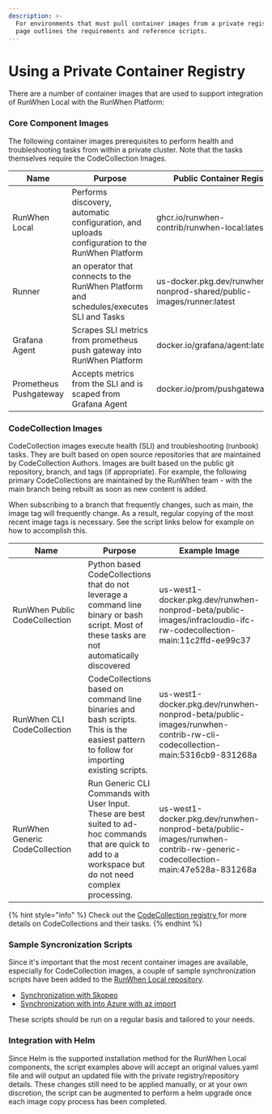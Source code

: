 ```yaml
---
description: >-
  For environments that must pull container images from a private registry, this
  page outlines the requirements and reference scripts.
---
```


# Using a Private Container Registry

There are a number of container images that are used to support integration of RunWhen Local with the RunWhen Platform:&#x20;

### Core Component Images

The following container images prerequisites to perform health and troubleshooting tasks from within a private cluster. Note that the tasks themselves require the CodeCollection Images.&#x20;

| Name                   | Purpose                                                                                        | Public Container Registry                                            |
| ---------------------- | ---------------------------------------------------------------------------------------------- | -------------------------------------------------------------------- |
| RunWhen Local          | Performs discovery, automatic configuration, and uploads configuration to the RunWhen Platform | ghcr.io/runwhen-contrib/runwhen-local:latest                         |
| Runner                 | an operator that connects to the RunWhen Platform and schedules/executes SLI and Tasks         | us-docker.pkg.dev/runwhen-nonprod-shared/public-images/runner:latest |
| Grafana Agent          | Scrapes SLI metrics from prometheus push gateway into RunWhen Platform                         | docker.io/grafana/agent:latest                                       |
| Prometheus Pushgateway | Accepts metrics from the SLI and is scaped from Grafana Agent                                  | docker.io/prom/pushgateway:latest                                    |





### CodeCollection Images

CodeCollection images execute health (SLI) and troubleshooting (runbook) tasks. They are built based on open source repositories that are maintained by CodeCollection Authors. Images are built based on the public git repository, branch, and tags (if appropriate). For example, the following primary CodeCollections are maintained by the RunWhen team - with the main branch being rebuilt as soon as new content is added.&#x20;

When subscribing to a branch that frequently changes, such as main, the image tag will frequently change. As a result, regular copying of the most recent image tags is necessary. See the script links below for example on how to accomplish this.&#x20;

<table><thead><tr><th width="196">Name</th><th>Purpose</th><th>Example Image</th></tr></thead><tbody><tr><td>RunWhen Public CodeCollection</td><td>Python based CodeCollections that do not leverage a command line binary or bash script. Most of these tasks are not automatically discovered</td><td>us-west1-docker.pkg.dev/runwhen-nonprod-beta/public-images/infracloudio-ifc-rw-codecollection-main:11c2ffd-ee99c37</td></tr><tr><td>RunWhen CLI CodeCollection</td><td>CodeCollections based on command line binaries and bash scripts. This is the easiest pattern to follow for importing existing scripts. </td><td>us-west1-docker.pkg.dev/runwhen-nonprod-beta/public-images/runwhen-contrib-rw-cli-codecollection-main:5316cb9-831268a</td></tr><tr><td>RunWhen Generic CodeCollection</td><td>Run Generic CLI Commands with User Input. These are best suited to ad-hoc commands that are quick to add to a workspace but do not need complex processing. </td><td>us-west1-docker.pkg.dev/runwhen-nonprod-beta/public-images/runwhen-contrib-rw-generic-codecollection-main:47e528a-831268a</td></tr></tbody></table>

{% hint style="info" %}
Check out the [CodeCollection registry ](https://registry.runwhen.com/)for more details on CodeCollections and their tasks.&#x20;
{% endhint %}



### Sample Syncronization Scripts

Since it's important that the most recent container images are available, especially for CodeCollection images, a couple of sample synchronization scripts have been added to the [RunWhen Local repository](https://github.com/runwhen-contrib/runwhen-local/tree/main/deploy/scripts/registry-sync).

* [Synchronization with Skopeo](../../../deploy/scripts/registry-sync/sync\_with\_skopeo.sh)
* [Synchronization with into Azure with az import](../../../deploy/scripts/registry-sync/sync\_with\_az\_import.sh)

These scripts should be run on a regular basis and tailored to your needs. &#x20;



### Integration with Helm

Since Helm is the supported installation method for the RunWhen Local components, the script examples above will accept an original values.yaml file and will output an updated file with the private registry/repository details. These changes still need to be applied manually, or at your own discretion, the script can be augmented to perform a helm upgrade once each image copy process has been completed.&#x20;
